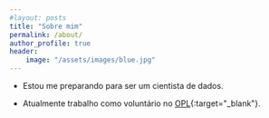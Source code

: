 ```yaml
---
#layout: posts
title: "Sobre mim"
permalink: /about/
author_profile: true
header:
    image: "/assets/images/blue.jpg"
---
```


* Estou me preparando para ser um cientista de dados.

* Atualmente trabalho como voluntário no [OPL](http://www.opl.ufc.br/pt/){:target="_blank"}.
